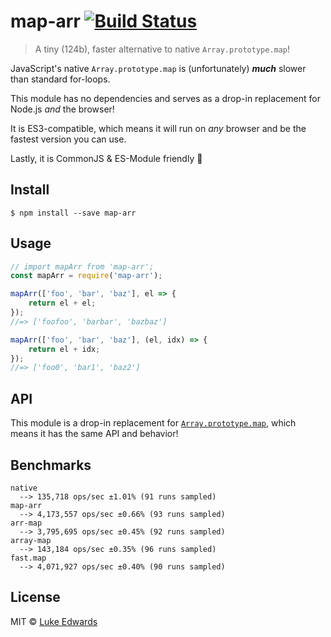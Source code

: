 # map-arr [![Build Status](https://travis-ci.org/lukeed/map-str.svg?branch=master)](https://travis-ci.org/lukeed/map-str)

> A tiny (124b), faster alternative to native `Array.prototype.map`!

JavaScript's native `Array.prototype.map` is (unfortunately) ***much*** slower than standard for-loops.

This module has no dependencies and serves as a drop-in replacement for Node.js _and_ the browser!

It is ES3-compatible, which means it will run on _any_ browser and be the fastest version you can use.

Lastly, it is CommonJS & ES-Module friendly :tada:


## Install

```
$ npm install --save map-arr
```


## Usage

```js
// import mapArr from 'map-arr';
const mapArr = require('map-arr');

mapArr(['foo', 'bar', 'baz'], el => {
	return el + el;
});
//=> ['foofoo', 'barbar', 'bazbaz']

mapArr(['foo', 'bar', 'baz'], (el, idx) => {
	return el + idx;
});
//=> ['foo0', 'bar1', 'baz2']
```


## API

This module is a drop-in replacement for [`Array.prototype.map`](https://developer.mozilla.org/en-US/docs/Web/JavaScript/Reference/Global_Objects/Array/map), which means it has the same API and behavior!


## Benchmarks

```
native
  --> 135,718 ops/sec ±1.01% (91 runs sampled)
map-arr
  --> 4,173,557 ops/sec ±0.66% (93 runs sampled)
arr-map
  --> 3,795,695 ops/sec ±0.45% (92 runs sampled)
array-map
  --> 143,184 ops/sec ±0.35% (96 runs sampled)
fast.map
  --> 4,071,927 ops/sec ±0.40% (90 runs sampled)
```


## License

MIT © [Luke Edwards](http://lukeed.com)
